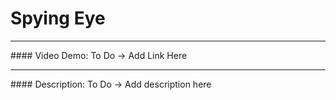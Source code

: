 # Spying Eye
<hr>
#### Video Demo: To Do -> Add Link Here
<hr>
#### Description:
To Do -> Add description here
